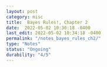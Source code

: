 ```yaml
---
layout: post
category: misc
title:  Bayes Rules!, Chapter 2
date:  2022-05-02 10:30:18 -0400
last_edit: 2022-05-02 10:34:18 -0400
permalink: "/notes_bayes_rules_ch2/"
type: "Notes"
status: "Ongoing"
durability: "4/5"
---
```

